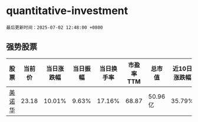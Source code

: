 # quantitative-investment

`最后更新时间：2025-07-02 12:48:00 +0800`

## 强势股票

|股票|当前价|当日涨跌幅|当日振幅|当日换手率|市盈率TTM|总市值|近10日涨跌幅|
|----|----|----|----|----|----|----|----|
|[美诺华](https://xueqiu.com/S/SH603538)|23.18|10.01%|9.63%|17.16%|68.87|50.96亿|35.79%|
